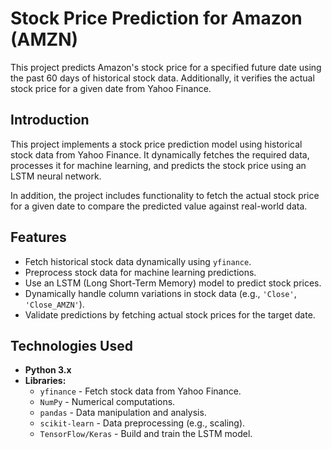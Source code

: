 # Stock Price Prediction for Amazon (AMZN)

This project predicts Amazon's stock price for a specified future date using the past 60 days of historical stock data. Additionally, it verifies the actual stock price for a given date from Yahoo Finance.

## Introduction
This project implements a stock price prediction model using historical stock data from Yahoo Finance. It dynamically fetches the required data, processes it for machine learning, and predicts the stock price using an LSTM neural network.

In addition, the project includes functionality to fetch the actual stock price for a given date to compare the predicted value against real-world data.

## Features
- Fetch historical stock data dynamically using `yfinance`.
- Preprocess stock data for machine learning predictions.
- Use an LSTM (Long Short-Term Memory) model to predict stock prices.
- Dynamically handle column variations in stock data (e.g., `'Close'`, `'Close_AMZN'`).
- Validate predictions by fetching actual stock prices for the target date.

## Technologies Used
- **Python 3.x**
- **Libraries:**
  - `yfinance` - Fetch stock data from Yahoo Finance.
  - `NumPy` - Numerical computations.
  - `pandas` - Data manipulation and analysis.
  - `scikit-learn` - Data preprocessing (e.g., scaling).
  - `TensorFlow/Keras` - Build and train the LSTM model.
